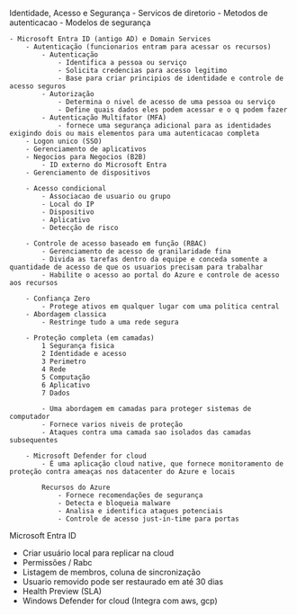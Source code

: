 Identidade, Acesso e Segurança
	- Servicos de diretorio
	- Metodos de autenticacao
	- Modelos de segurança


	- Microsoft Entra ID (antigo AD) e Domain Services
		- Autenticação (funcionarios entram para acessar os recursos)
			- Autenticação
				- Identifica a pessoa ou serviço
				- Solicita credencias para acesso legitimo
				- Base para criar principios de identidade e controle de acesso seguros
			- Autorização
				- Determina o nivel de acesso de uma pessoa ou serviço
				- Define quais dados eles podem acessar e o q podem fazer
			- Autenticação Multifator (MFA)
				- fornece uma segurança adicional para as identidades exigindo dois ou mais elementos para uma autenticacao completa
		- Logon unico (SSO)
		- Gerenciamento de aplicativos
		- Negocios para Negocios (B2B)
			- ID externo do Microsoft Entra
		- Gerenciamento de dispositivos
	
		- Acesso condicional
			- Associacao de usuario ou grupo
			- Local do IP
			- Dispositivo
			- Aplicativo
			- Detecção de risco
			
		- Controle de acesso baseado em função (RBAC)
			- Gerenciamento de acesso de granilaridade fina
			- Divida as tarefas dentro da equipe e conceda somente a quantidade de acesso de que os usuarios precisam para trabalhar
			- Habilite o acesso ao portal do Azure e controle de acesso aos recursos
		
		- Confiança Zero
			- Protege ativos em qualquer lugar com uma politica central
		- Abordagem classica
			- Restringe tudo a uma rede segura
			
		- Proteção completa (em camadas)
			1 Segurança fisica
			2 Identidade e acesso
			3 Perimetro
			4 Rede
			5 Computação
			6 Aplicativo
			7 Dados
			
			- Uma abordagem em camadas para proteger sistemas de computador
			- Fornece varios niveis de proteção
			- Ataques contra uma camada sao isolados das camadas subsequentes
			
		- Microsoft Defender for cloud
			- É uma aplicação cloud native, que fornece monitoramento de proteção contra ameaças nos datacenter do Azure e locais
		
			Recursos do Azure
				- Fornece recomendações de segurança 
				- Detecta e bloqueia malware
				- Analisa e identifica ataques potenciais
				- Controle de acesso just-in-time para portas
				
			
			
Microsoft Entra ID
- Criar usuário local para replicar na cloud
- Permissões / Rabc
- Listagem de membros, coluna de sincronização
- Usuario removido pode ser restaurado em até 30 dias
- Health Preview (SLA)
- Windows Defender for cloud (Integra com aws, gcp)
